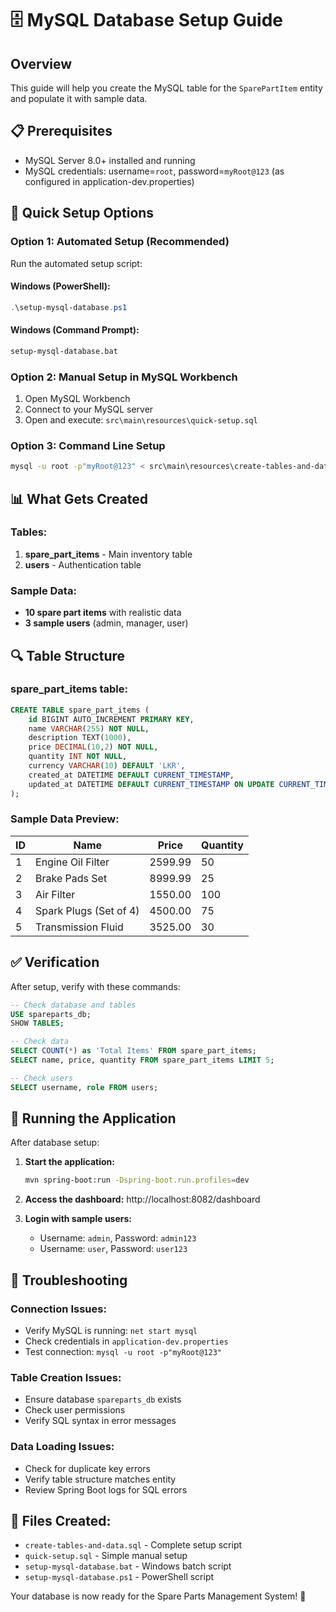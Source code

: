 # 🗄️ MySQL Database Setup Guide

## Overview
This guide will help you create the MySQL table for the `SparePartItem` entity and populate it with sample data.

## 📋 Prerequisites
- MySQL Server 8.0+ installed and running
- MySQL credentials: username=`root`, password=`myRoot@123` (as configured in application-dev.properties)

## 🚀 Quick Setup Options

### Option 1: Automated Setup (Recommended)
Run the automated setup script:

#### Windows (PowerShell):
```powershell
.\setup-mysql-database.ps1
```

#### Windows (Command Prompt):
```cmd
setup-mysql-database.bat
```

### Option 2: Manual Setup in MySQL Workbench
1. Open MySQL Workbench
2. Connect to your MySQL server
3. Open and execute: `src\main\resources\quick-setup.sql`

### Option 3: Command Line Setup
```bash
mysql -u root -p"myRoot@123" < src\main\resources\create-tables-and-data.sql
```

## 📊 What Gets Created

### Tables:
1. **spare_part_items** - Main inventory table
2. **users** - Authentication table

### Sample Data:
- **10 spare part items** with realistic data
- **3 sample users** (admin, manager, user)

## 🔍 Table Structure

### spare_part_items table:
```sql
CREATE TABLE spare_part_items (
    id BIGINT AUTO_INCREMENT PRIMARY KEY,
    name VARCHAR(255) NOT NULL,
    description TEXT(1000),
    price DECIMAL(10,2) NOT NULL,
    quantity INT NOT NULL,
    currency VARCHAR(10) DEFAULT 'LKR',
    created_at DATETIME DEFAULT CURRENT_TIMESTAMP,
    updated_at DATETIME DEFAULT CURRENT_TIMESTAMP ON UPDATE CURRENT_TIMESTAMP
);
```

### Sample Data Preview:
| ID | Name | Price | Quantity |
|----|------|-------|----------|
| 1 | Engine Oil Filter | 2599.99 | 50 |
| 2 | Brake Pads Set | 8999.99 | 25 |
| 3 | Air Filter | 1550.00 | 100 |
| 4 | Spark Plugs (Set of 4) | 4500.00 | 75 |
| 5 | Transmission Fluid | 3525.00 | 30 |

## ✅ Verification

After setup, verify with these commands:

```sql
-- Check database and tables
USE spareparts_db;
SHOW TABLES;

-- Check data
SELECT COUNT(*) as 'Total Items' FROM spare_part_items;
SELECT name, price, quantity FROM spare_part_items LIMIT 5;

-- Check users
SELECT username, role FROM users;
```

## 🚀 Running the Application

After database setup:

1. **Start the application:**
   ```bash
   mvn spring-boot:run -Dspring-boot.run.profiles=dev
   ```

2. **Access the dashboard:**
   http://localhost:8082/dashboard

3. **Login with sample users:**
   - Username: `admin`, Password: `admin123`
   - Username: `user`, Password: `user123`

## 🔧 Troubleshooting

### Connection Issues:
- Verify MySQL is running: `net start mysql`
- Check credentials in `application-dev.properties`
- Test connection: `mysql -u root -p"myRoot@123"`

### Table Creation Issues:
- Ensure database `spareparts_db` exists
- Check user permissions
- Verify SQL syntax in error messages

### Data Loading Issues:
- Check for duplicate key errors
- Verify table structure matches entity
- Review Spring Boot logs for SQL errors

## 📁 Files Created:
- `create-tables-and-data.sql` - Complete setup script
- `quick-setup.sql` - Simple manual setup
- `setup-mysql-database.bat` - Windows batch script
- `setup-mysql-database.ps1` - PowerShell script

Your database is now ready for the Spare Parts Management System! 🎉
